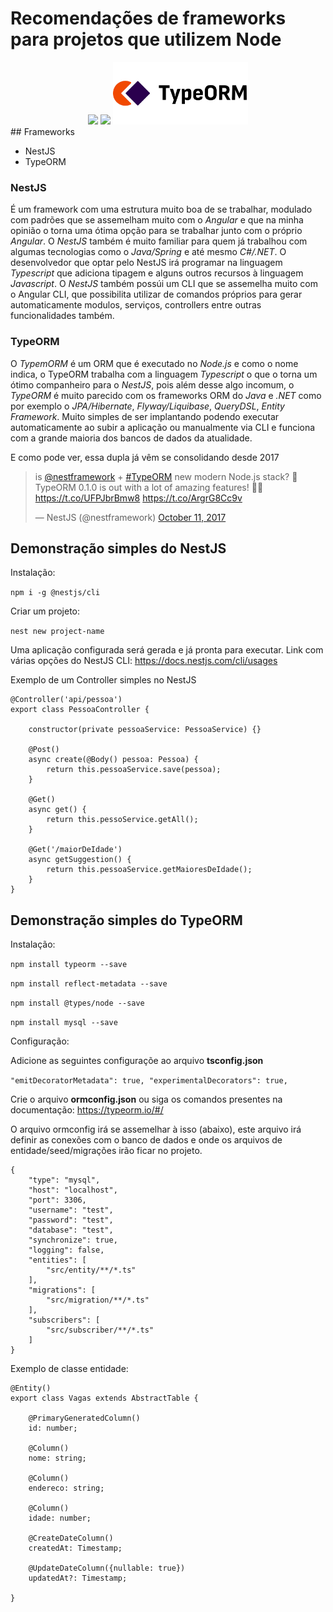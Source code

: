 # Recomendações de frameworks para projetos que utilizem Node
<div align='center'>
<img src='https://docs.nestjs.com/assets/logo-small.svg' style='height: 100px; width: auto;'> 
<img src='https://simpleicon.com/wp-content/uploads/plus-256x256.png' style='height: 100px; width: auto;'> 
<img src='https://raw.githubusercontent.com/typeorm/typeorm/master/resources/logo_big.png' style='height: 100px; width: auto;'>
</div>
## Frameworks

- NestJS
- TypeORM

### NestJS
É um framework com uma estrutura muito boa de se trabalhar, modulado com padrões que se assemelham muito com o *Angular* e que na minha opinião o torna uma ótima opção para se trabalhar junto com o próprio *Angular*. O *NestJS* também é muito familiar para quem já trabalhou com algumas tecnologias como o *Java/Spring* e até mesmo *C#/.NET*. O desenvolvedor que optar pelo NestJS irá programar na linguagem *Typescript* que adiciona tipagem e alguns outros recursos à linguagem *Javascript*. O *NestJS* também possúi um CLI que se assemelha muito com o Angular CLI, que possibilita utilizar de comandos próprios para gerar automaticamente modulos, serviços, controllers entre outras funcionalidades também.


### TypeORM
O *TypemORM* é um ORM que é executado no *Node.js* e como o nome indica, o TypeORM trabalha com a linguagem *Typescript* o que o torna um ótimo companheiro para o *NestJS*, pois além desse algo incomum, o *TypeORM* é muito parecido com os frameworks ORM do *Java* e *.NET* como por exemplo o *JPA/Hibernate*, *Flyway/Liquibase*, *QueryDSL*, *Entity Framework*. Muito simples de ser implantando podendo executar automaticamente ao subir a aplicação ou manualmente via CLI e funciona com a grande maioria dos bancos de dados da atualidade.

E como pode ver, essa dupla já vêm se consolidando desde 2017

<blockquote class="twitter-tweet"><p lang="en" dir="ltr">is <a href="https://twitter.com/nestframework?ref_src=twsrc%5Etfw">@nestframework</a> + <a href="https://twitter.com/hashtag/TypeORM?src=hash&amp;ref_src=twsrc%5Etfw">#TypeORM</a> new modern Node.js stack? 🤔TypeORM 0.1.0 is out with a lot of amazing features! 🎉🔥 <a href="https://t.co/UFPJbrBmw8">https://t.co/UFPJbrBmw8</a> <a href="https://t.co/ArgrG8Cc9v">https://t.co/ArgrG8Cc9v</a></p>&mdash; NestJS (@nestframework) <a href="https://twitter.com/nestframework/status/918068592574435328?ref_src=twsrc%5Etfw">October 11, 2017</a></blockquote> <script async src="https://platform.twitter.com/widgets.js" charset="utf-8"></script> 


## Demonstração simples do NestJS 
Instalação:

`
npm i -g @nestjs/cli
`

Criar um projeto:

`
nest new project-name
`

Uma aplicação configurada será gerada e já pronta para executar.
Link com várias opções do NestJS CLI: https://docs.nestjs.com/cli/usages

Exemplo de um Controller simples no NestJS


    @Controller('api/pessoa')
    export class PessoaController {

        constructor(private pessoaService: PessoaService) {}

        @Post()
        async create(@Body() pessoa: Pessoa) {
            return this.pessoaService.save(pessoa);
        }

        @Get()
        async get() {
            return this.pessoService.getAll();
        }

        @Get('/maiorDeIdade')
        async getSuggestion() {
            return this.pessoaService.getMaioresDeIdade();
        }
    }


## Demonstração simples do TypeORM

Instalação:

`npm install typeorm --save`

`npm install reflect-metadata --save`

`npm install @types/node --save`

`npm install mysql --save`

Configuração:

Adicione as seguintes configuraçõe ao arquivo **tsconfig.json**

`
"emitDecoratorMetadata": true,
"experimentalDecorators": true,
`

Crie o arquivo **ormconfig.json** ou siga os comandos presentes na documentação: https://typeorm.io/#/

O arquivo ormconfig irá se assemelhar à isso (abaixo), este arquivo irá definir as conexões com o banco de dados e onde os arquivos de entidade/seed/migrações irão ficar no projeto.


    {
        "type": "mysql",
        "host": "localhost",
        "port": 3306,
        "username": "test",
        "password": "test",
        "database": "test",
        "synchronize": true,
        "logging": false,
        "entities": [
            "src/entity/**/*.ts"
        ],
        "migrations": [
            "src/migration/**/*.ts"
        ],
        "subscribers": [
            "src/subscriber/**/*.ts"
        ]
    }


Exemplo de classe entidade:


    @Entity()
    export class Vagas extends AbstractTable {

        @PrimaryGeneratedColumn()
        id: number;

        @Column()
        nome: string;

        @Column()
        endereco: string;

        @Column()
        idade: number;

        @CreateDateColumn()
        createdAt: Timestamp;

        @UpdateDateColumn({nullable: true})
        updatedAt?: Timestamp;

    }
